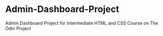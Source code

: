 # Admin-Dashboard-Project
Admin Dashboard Project for Intermediate HTML and CSS Course on The Odin Project
